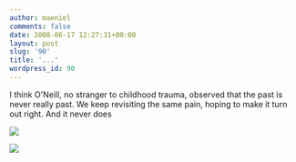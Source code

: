```yaml
---
author: maeniel
comments: false
date: 2008-06-17 12:27:31+00:00
layout: post
slug: '90'
title: '...'
wordpress_id: 90
---
```


I think O'Neill, no stranger to childhood trauma, observed that the past is never really past. We keep revisiting the same pain, hoping to make it turn out right. And it never does

[![](http://maeniel.files.wordpress.com/2008/06/00455.jpg)](http://maeniel.files.wordpress.com/2008/06/00455.jpg)

![](//dictionarytip/skin/book.png)

